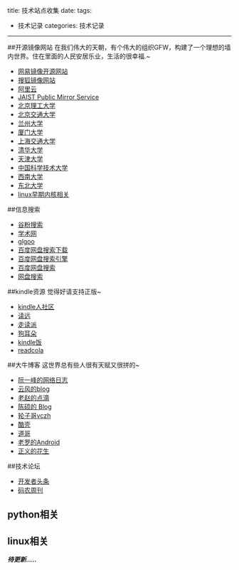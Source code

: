 title: 技术站点收集
date: 
tags:
- 技术记录
categories: 技术记录
---
##开源镜像网站
在我们伟大的天朝，有个伟大的组织GFW，构建了一个理想的墙内世界。住在里面的人民安居乐业，生活的很幸福.~

<!-- more -->

* [网易镜像开源网站](http://mirrors.163.com/)
* [搜狐镜像网站](http://mirrors.sohu.com/)
* [阿里云](http://mirrors.aliyun.com/)
* [JAIST Public Mirror Service ](http://ftp.jaist.ac.jp/)
* [北京理工大学](http://mirror.bit.edu.cn/)
* [北京交通大学](http://debian.bjtu.edu.cn/)
* [兰州大学](http://mirror.lzu.edu.cn/)
* [厦门大学](http://mirrors.xmu.edu.cn/)
* [上海交通大学](http://ftp.sjtu.edu.cn/)
* [清华大学](http://mirrors.tuna.tsinghua.edu.cn/)
* [天津大学](http://mirror.tju.edu.cn/)
* [中国科学技术大学](http://mirrors.ustc.edu.cn/)
* [西南大学](http://linux.swu.edu.cn/swudownload/Distributions/)
* [东北大学](http://mirror.neu.edu.cn/)
* [linux早期内核相关](http://oldlinux.org/index_cn.html)

##信息搜索

* [谷粉搜索](http://www.gfsoso.com/)
* [学术网](http://dir.cnki.net/)
* [glgoo](http://www.glgoo.com/)
* [百度网盘搜索下载](http://www.bdyunso.com/search/)
* [百度网盘搜索引擎](http://so.baiduyun.me/)
* [百度网盘搜索](www.wangpanwu.com)
* [网盘搜索](http://www.wangpansou.cn/)

##kindle资源
觉得好请支持正版~

* [kindle人社区](http://kandouren.com)
* [读远](http://www.readfar.com/)
* [走读派](http://www.zoudupai.com/)
* [狗耳朵](http://www.dogear.cn/)
* [kindle饭](http://www.kindlefan.cn/)
* [readcola](http://www.kindlefan.cn/)

##大牛博客
这世界总有些人很有天赋又很拼的~

* [阮一峰的网络日志](http://www.ruanyifeng.com/blog/)
* [云风的blog](blog.codingnow.com)
* [老赵的点滴](http://blog.zhaojie.me/)
* [陈硕的 Blog](http://www.cnblogs.com/Solstice/)
* [轮子哥vczh](http://www.cppblog.com/vczh)
* [酷壳](http://coolshell.cn/)
* [道哥](http://dbanotes.net/)
* [老罗的Android](http://blog.csdn.net/luoshengyang)
* [正义的花生](http://www.jianshu.com/users/b1dd2b2c87a8/latest_articles)

##技术论坛

* [开发者头条](http://toutiao.io/)
* [码农周刊](http://weekly.manong.io/?ref=blog)

## python相关 

## linux相关         


***待更新.....***